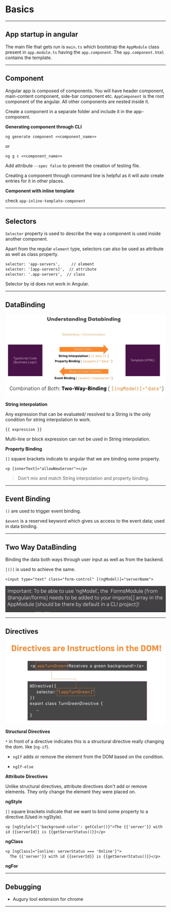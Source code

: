 # Basics
---

## App startup in angular

The main file that gets run is `main.ts` which bootstrap the `AppModule` class present in `app.module.ts` having the `app.component`. The `app.component.html` contains the template.

---

## Component

Angular app is composed of components. You will have header component, main-content component, side-bar component etc. `AppComponent` is the root component of the angular. All other components are nested inside it.

Create a component in a separate folder and include it in the app-component.

**Generating component through CLI**

```
ng generate component <<component_name>>
```

or

```
ng g c <<component_name>>
```

Add attribute `--spec false` to prevent the creation of testing file.

Creating a component through command line is helpful as it will auto create entries for it in other places.

**Component with inline template**

check `app-inline-template-component`

---

## Selectors

`Selector` property is used to describe the way a component is used inside another component.

Apart from the regular `element` type, selectors can also be used as attribute as well as class property.

```
selector: 'app-servers',     // element
selector: '[app-servers]',  // attribute
selector: '.app-servers',  // class
```

Selector by id does not work in Angular.

---

## DataBinding

![databinding_1.png](./images/databinding_1.png)
![databinding_2.png](./images/databinding_2.png)

**String interpolation**

Any expression that can be evaluated/ resolved to a String is the only condition for string interpolation to work.

```
{{ expression }}
```

Multi-line or block expression can not be used in String interpolation.

**Property Binding**

`[]` square brackets indicate to angular that we are binding some property.

```
<p [innerText]="allowNewServer"></p>

```

> Don't mix and match String interpolation and property binding.

---

## Event Binding

`()` are used to trigger event binding.

`$event` is a reserved keyword which gives us access to the event data; used in data binding.

---

## Two Way DataBinding

Binding the data both ways through user input as well as from the backend.

`[()]` is used to achieve the same.

```
<input type="text" class="form-control" [(ngModel)]="serverName">
```
![ngmodel_form.png](./images/ngmodel_form.png)

---

## Directives

![directives.png](./images/directives.png)

**Structural Directives**

`*` in front of a directive indicates this is a structural directive really changing the dom. like (`ng-if`).

- `ngIf` adds or remove the element from the DOM based on the condition.

- `ngIf-else`

**Attribute Directives**

Unlike structural directives, attribute directives don't add or remove elements. They only change the element they were placed on.

**ngStyle**

`[]` square brackets indicate that we want to bind some property to a directive.(Used in ngStyle).

```
<p [ngStyle]="{'background-color': getColor()}">The {{'server'}} with id {{serverId}} is {{getServerStatus()}}</p>
```

**ngClass**

```
<p [ngClass]="{online: serverStatus === 'Online'}">
  The {{'server'}} with id {{serverId}} is {{getServerStatus()}}</p>
```

**ngFor**

---

## Debugging

- Augury tool extension for chrome



---
